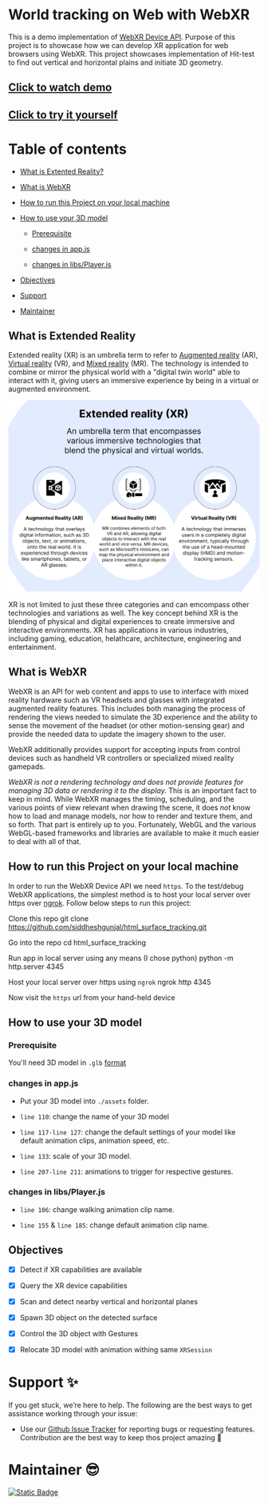 # World tracking on Web with WebXR

This is a demo implementation of [WebXR Device API](https://github.com/immersive-web/webxr/tree/master). Purpose of this project is to showcase how we can develop XR application for web browsers using WebXR. This project showcases implementation of Hit-test to find out vertical and horizontal plains and initiate 3D geometry.

## [Click to watch demo](https://drive.google.com/file/d/1a6Q-1WXKdxbvVj5A-HBkkl46V4a5R0bg/preview)

## [Click to try it yourself](https://siddheshgunjal.github.io/html_surface_tracking/)

# Table of contents

* [What is Extented Reality?](#what-is-extended-reality)

* [What is WebXR](#what-is-webxr)

* [How to run this Project on your local machine](#how-to-run-this-project-on-your-local-machine)

* [How to use your 3D model](#how-to-use-your-3d-model)
  
  * [Prerequisite](#prerequisite)
  
  * [changes in app.js](#changes-in-appjs)
  
  * [changes in libs/Player.js](#changes-in-libsplayerjs)

* [Objectives](#objectives)

* [Support](#support-sparkles)

* [Maintainer](#maintainer-sunglasses)

## What is Extended Reality

Extended reality (XR) is an umbrella term to refer to [Augmented reality](https://en.wikipedia.org/wiki/Augmented_reality) (AR), [Virtual reality](https://en.wikipedia.org/wiki/Virtual_reality) (VR), and [Mixed reality](https://en.wikipedia.org/wiki/Mixed_reality) (MR). The technology is intended to combine or mirror the physical world with a "digital twin world" able to interact with it, giving users an immersive experience by being in a virtual or augmented environment.

![Extended Reality (XR) Explained](./assets/What-is-Extended-Reality.png)

XR is not limited to just these three categories and can emcompass other technologies and variations as well. The key concept behind XR is the blending of physical and digital experiences to create immersive and interactive environments. XR has applications in various industries, including gaming, education, helathcare, architecture, engineering and entertainment.

## What is WebXR

WebXR is an API for web content and apps to use to interface with mixed reality hardware such as VR headsets and glasses with integrated augmented reality features. This includes both managing the process of rendering the views needed to simulate the 3D experience and the ability to sense the movement of the headset (or other motion-sensing gear) and provide the needed data to update the imagery shown to the user.

WebXR additionally provides support for accepting inputs from control devices such as handheld VR controllers or specialized mixed reality gamepads.

_WebXR is not a rendering technology and does not provide features for managing 3D data or rendering it to the display._ This is an important fact to keep in mind. While WebXR manages the timing, scheduling, and the various points of view relevant when drawing the scene, it does _not_ know how to load and manage models, nor how to render and texture them, and so forth. That part is entirely up to you. Fortunately, WebGL and the various WebGL-based frameworks and libraries are available to make it much easier to deal with all of that.

## How to run this Project on your local machine

In order to run the WebXR Device API we need `https`. To the test/debug WebXR applications, the simplest method is to host your local server over https over [ngrok](https://ngrok.com/). Follow below steps to run this project:

Clone this repo
     git clone https://github.com/siddheshgunjal/html_surface_tracking.git

Go into the repo
     cd html_surface_tracking

Run app in local server using any means (I chose python)
     python -m http.server 4345

Host your local server over https using `ngrok`
     ngrok http 4345

Now visit the `https` url from your hand-held device

## How to use your 3D model

### Prerequisite

You'll need 3D model in `.glb` [format][glb-format]

### changes in app.js

- Put your 3D model into `./assets` folder.

- `line 110`: change the name of your 3D model

- `line 117-line 127`: change the default settings of your model like default animation clips, animation speed, etc.

- `line 133`: scale of your 3D model.

- `line 207-line 211`: animations to trigger for respective gestures.

### changes in libs/Player.js

- `line 106`: change walking animation clip name.

- `line 155` & `line 185`: change default animation clip name.

## Objectives

- [x] Detect if XR capabilities are available

- [x] Query the XR device capabilities

- [x] Scan and detect nearby vertical and horizontal planes

- [x] Spawn 3D object on the detected surface

- [x] Control the 3D object with Gestures

- [x] Relocate 3D model with animation withing same `XRSession`

# Support :sparkles:

If you get stuck, we’re here to help. The following are the best ways to get assistance working through your issue:

* Use our [Github Issue Tracker][gh-issues] for reporting bugs or requesting features.
  Contribution are the best way to keep thos project amazing :muscle:

# Maintainer :sunglasses:

[<img alt="Static Badge" src="https://img.shields.io/badge/my_website-click_to_visit-informational?style=for-the-badge&logo=googlechrome&logoColor=white&color=black">][portfolio]

<!-- Markdown link -->

[gh-issues]: https://github.com/siddheshgunjal/html_surface_tracking/issues

[portfolio]: https://siddheshgunjal.github.io

[glb-format]: https://docs.fileformat.com/3d/glb/

